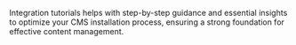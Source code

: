 Integration tutorials helps with step-by-step guidance and essential insights to optimize your CMS installation process, ensuring a strong foundation for effective content management.